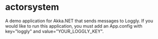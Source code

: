 actorsystem
===========

A demo application for Akka.NET that sends messages to Loggly.  If you would like to run this application, you must add an App.config with key="loggly" and value="YOUR_LOGGLY_KEY".
